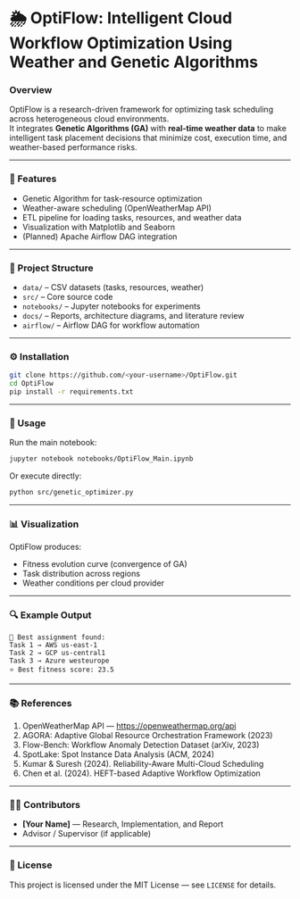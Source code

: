 # 🌦️ OptiFlow: Intelligent Cloud Workflow Optimization Using Weather and Genetic Algorithms

### Overview
OptiFlow is a research-driven framework for optimizing task scheduling across heterogeneous cloud environments.  
It integrates **Genetic Algorithms (GA)** with **real-time weather data** to make intelligent task placement decisions that minimize cost, execution time, and weather-based performance risks.

---

### 🧠 Features
- Genetic Algorithm for task-resource optimization  
- Weather-aware scheduling (OpenWeatherMap API)  
- ETL pipeline for loading tasks, resources, and weather data  
- Visualization with Matplotlib and Seaborn  
- (Planned) Apache Airflow DAG integration  

---

### 📁 Project Structure
- `data/` – CSV datasets (tasks, resources, weather)  
- `src/` – Core source code  
- `notebooks/` – Jupyter notebooks for experiments  
- `docs/` – Reports, architecture diagrams, and literature review  
- `airflow/` – Airflow DAG for workflow automation  

---

### ⚙️ Installation
```bash
git clone https://github.com/<your-username>/OptiFlow.git
cd OptiFlow
pip install -r requirements.txt
```

---

### 🚀 Usage
Run the main notebook:
```bash
jupyter notebook notebooks/OptiFlow_Main.ipynb
```
Or execute directly:
```bash
python src/genetic_optimizer.py
```

---

### 📊 Visualization
OptiFlow produces:
- Fitness evolution curve (convergence of GA)
- Task distribution across regions
- Weather conditions per cloud provider

---

### 🔍 Example Output
```
🏁 Best assignment found:
Task 1 → AWS us-east-1
Task 2 → GCP us-central1
Task 3 → Azure westeurope
⭐ Best fitness score: 23.5
```

---

### 📚 References
1. OpenWeatherMap API — https://openweathermap.org/api  
2. AGORA: Adaptive Global Resource Orchestration Framework (2023)  
3. Flow-Bench: Workflow Anomaly Detection Dataset (arXiv, 2023)  
4. SpotLake: Spot Instance Data Analysis (ACM, 2024)  
5. Kumar & Suresh (2024). Reliability-Aware Multi-Cloud Scheduling  
6. Chen et al. (2024). HEFT-based Adaptive Workflow Optimization

---

### 👩‍💻 Contributors
- **[Your Name]** — Research, Implementation, and Report  
- Advisor / Supervisor (if applicable)

---

### 📜 License
This project is licensed under the MIT License — see `LICENSE` for details.
